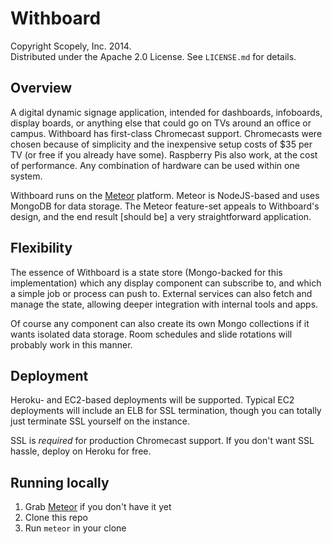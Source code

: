 Withboard
=========
Copyright Scopely, Inc. 2014.  
Distributed under the Apache 2.0 License. See `LICENSE.md` for details.

Overview
--------
A digital dynamic signage application, intended for dashboards, infoboards,
display boards, or anything else that could go on TVs around an office or
campus. Withboard has first-class Chromecast support. Chromecasts were chosen
because of simplicity and the inexpensive setup costs of $35 per TV (or free if
you already have some). Raspberry Pis also work, at the cost of performance.
Any combination of hardware can be used within one system.

Withboard runs on the [Meteor](http://meteor.com) platform. Meteor is
NodeJS-based and uses MongoDB for data storage. The Meteor feature-set appeals
to Withboard's design, and the end result [should be] a very straightforward
application.

Flexibility
-----------
The essence of Withboard is a state store (Mongo-backed for this implementation)
which any display component can subscribe to, and which a simple job or process
can push to. External services can also fetch and manage the state, allowing
deeper integration with internal tools and apps.

Of course any component can also create its own Mongo collections if it wants
isolated data storage. Room schedules and slide rotations will probably work
in this manner.

Deployment
----------
Heroku- and EC2-based deployments will be supported. Typical EC2 deployments
will include an ELB for SSL termination, though you can totally just terminate
SSL yourself on the instance.

SSL is _required_ for production Chromecast support. If you don't want SSL
hassle, deploy on Heroku for free.

Running locally
---------------
1. Grab [Meteor](http://meteor.com) if you don't have it yet
2. Clone this repo
3. Run `meteor` in your clone
